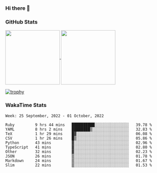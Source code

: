 ### Hi there 👋

### GitHub Stats

<a href="https://github.com/anuraghazra/github-readme-stats">
  <img align="center" height="170px" src="https://github-readme-stats.vercel.app/api/top-langs/?username=tksfjt1024&layout=compact&count_private=true&show_icons=true&show_icons=true&theme=graywhite" />
</a>
<a href="https://github.com/anuraghazra/github-readme-stats">
  <img align="center" height="170px" src="https://github-readme-stats.vercel.app/api?username=tksfjt1024&count_private=true&show_icons=true&show_icons=true&theme=graywhite" />
</a>

[![trophy](https://github-profile-trophy.vercel.app/?username=tksfjt1024)](https://github.com/ryo-ma/github-profile-trophy)

### WakaTime Stats

<!--START_SECTION:waka-->
```text
Week: 25 September, 2022 - 01 October, 2022

Ruby         9 hrs 44 mins   ██████████░░░░░░░░░░░░░░░   39.78 % 
YAML         8 hrs 2 mins    ████████▒░░░░░░░░░░░░░░░░   32.83 % 
TeX          1 hr 29 mins    █▓░░░░░░░░░░░░░░░░░░░░░░░   06.08 % 
CSV          1 hr 26 mins    █▒░░░░░░░░░░░░░░░░░░░░░░░   05.86 % 
Python       43 mins         ▓░░░░░░░░░░░░░░░░░░░░░░░░   02.96 % 
TypeScript   41 mins         ▓░░░░░░░░░░░░░░░░░░░░░░░░   02.80 % 
Other        32 mins         ▓░░░░░░░░░░░░░░░░░░░░░░░░   02.23 % 
JSON         26 mins         ▒░░░░░░░░░░░░░░░░░░░░░░░░   01.78 % 
Markdown     24 mins         ▒░░░░░░░░░░░░░░░░░░░░░░░░   01.67 % 
Slim         22 mins         ▒░░░░░░░░░░░░░░░░░░░░░░░░   01.53 % 
```
<!--END_SECTION:waka-->
